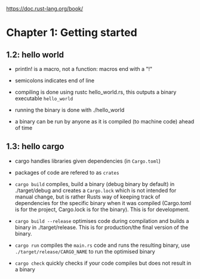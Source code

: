 https://doc.rust-lang.org/book/

# Chapter 1: Getting started
## 1.2: hello world
* println! is a macro, not a function: macros end with a "!"
* semicolons indicates end of line

* compiling is done using rustc hello_world.rs, this outputs a binary executable `hello_world`
* running the binary is done with ./hello_world
* a binary can be run by anyone as it is compiled (to machine code) ahead of time


## 1.3: hello cargo
* cargo handles libraries given dependencies (in `Cargo.toml`)
* packages of code are refered to as `crates`

* `cargo build` compiles, build a binary (debug binary by default) in ./target/debug and creates a `Cargo.lock` which is not intended for manual change, but is rather Rusts way of keeping track of dependencies for the specific binary when it was compiled (Cargo.toml is for the project, Cargo.lock is for the binary). This is for development.
* `cargo build --release` optimises code during compilation and builds a binary in ./target/release. This is for production/the final version of the binary.
* `cargo run` compiles the `main.rs` code and runs the resulting binary, use `./target/release/CARGO_NAME` to run the optimised binary
* `cargo check` quickly checks if your code compiles but does not result in a binary